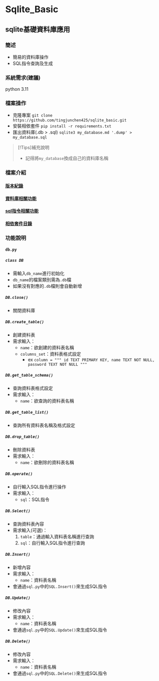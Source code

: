 # Sqlite_Basic
## sqlite基礎資料庫應用

### 簡述
- 簡易的資料庫操作
- SQL指令查詢及生成

### 系統需求(建議)
python 3.11

### 檔案操作
- 克隆專案
`git clone https://github.com/tingjunchen425/sqlite_basic.git`
- 安裝相依套件
`pip install -r requirements.txt`
- 匯出資料庫(.db > .sql)
`sqlite3 my_database.md '.dump' > my_database.sql`
>[!Tips]補充說明
>- 記得將`my_database`換成自己的資料庫名稱

### 檔案介紹
#### [版本紀錄](https://github.com/tingjunchen425/sqlite_basic/blob/main/changeLog.md)
#### [資料庫相關功能](https://github.com/tingjunchen425/sqlite_basic/blob/main/db.py)
#### [sql指令相關功能](https://github.com/tingjunchen425/sqlite_basic/blob/main/sql.py)
#### [相依套件目錄](https://github.com/tingjunchen425/sqlite_basic/blob/main/requirements.txt)

### 功能說明
#### `db.py`
##### `class DB`
- 需輸入`db_name`進行初始化
- `db_name`的檔案類別需為`.db`檔
- 如果沒有對應的`.db`檔則會自動新增
##### `DB.close()`
- 關閉資料庫
##### `DB.create_table()`
- 創建資料表
- 需求輸入：
    - `name`：欲創建的資料表名稱
    - `columns_set`：資料表格式設定
        - ex ```column = """
                id TEXT PRIMARY KEY,
                name TEXT NOT NULL,
                password TEXT NOT NULL
            """ ```
##### `DB.get_table_schema()`
- 查詢資料表格式設定
- 需求輸入：
    - `name`：欲查詢的資料表名稱
##### `DB.get_table_list()`
- 查詢所有資料表名稱及格式設定
##### `DB.drop_table()`
- 刪除資料表
- 需求輸入：
    - `name`：欲刪除的資料表名稱
##### `DB.operate()`
- 自行輸入SQL指令進行操作
- 需求輸入：
    - `sql`：SQL指令
##### `DB.Select()`
- 查詢資料表內容
- 需求輸入(可選)：
    1. `table`：通過輸入資料表名稱進行查詢
    2. `sql`：自行輸入SQL指令進行查詢
##### `DB.Insert()`
- 新增內容
- 需求輸入：
    - `name`：資料表名稱
- 會通過`sql.py`中的`SQL.Insert()`來生成SQL指令
##### `DB.Update()`
- 修改內容
- 需求輸入：
    - `name`：資料表名稱
- 會通過`sql.py`中的`SQL.Update()`來生成SQL指令
##### `DB.Delete()`
- 修改內容
- 需求輸入：
    - `name`：資料表名稱
- 會通過`sql.py`中的`SQL.Delete()`來生成SQL指令